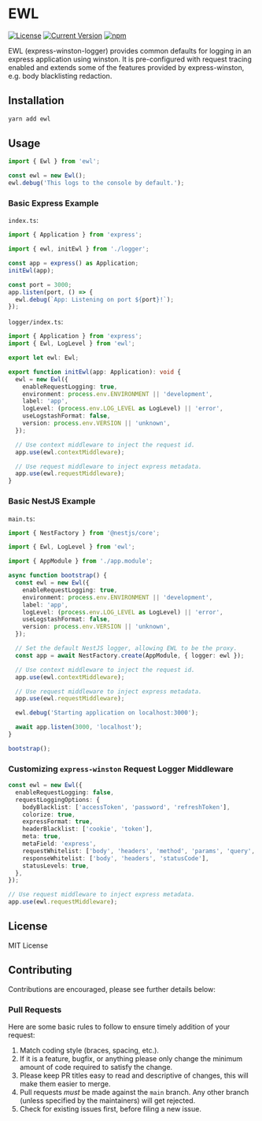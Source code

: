 # EWL

[![License][license-image]][license-url]
[![Current Version](https://img.shields.io/npm/v/ewl.svg)](https://www.npmjs.com/package/ewl)
[![npm](https://img.shields.io/npm/dw/ewl.svg)](https://www.npmjs.com/package/ewl)

[license-url]: https://opensource.org/licenses/MIT
[license-image]: https://img.shields.io/npm/l/make-coverage-badge.svg

EWL (express-winston-logger) provides common defaults for logging in an express application using
winston. It is pre-configured with request tracing enabled and extends some of the features provided
by express-winston, e.g. body blacklisting redaction.

## Installation

```sh
yarn add ewl
```

## Usage

```typescript
import { Ewl } from 'ewl';

const ewl = new Ewl();
ewl.debug('This logs to the console by default.');
```

### Basic Express Example

`index.ts`:

```typescript
import { Application } from 'express';

import { ewl, initEwl } from './logger';

const app = express() as Application;
initEwl(app);

const port = 3000;
app.listen(port, () => {
  ewl.debug(`App: Listening on port ${port}!`);
});
```

`logger/index.ts`:

```typescript
import { Application } from 'express';
import { Ewl, LogLevel } from 'ewl';

export let ewl: Ewl;

export function initEwl(app: Application): void {
  ewl = new Ewl({
    enableRequestLogging: true,
    environment: process.env.ENVIRONMENT || 'development',
    label: 'app',
    logLevel: (process.env.LOG_LEVEL as LogLevel) || 'error',
    useLogstashFormat: false,
    version: process.env.VERSION || 'unknown',
  });

  // Use context middleware to inject the request id.
  app.use(ewl.contextMiddleware);

  // Use request middleware to inject express metadata.
  app.use(ewl.requestMiddleware);
}
```

### Basic NestJS Example

`main.ts`:

```typescript
import { NestFactory } from '@nestjs/core';

import { Ewl, LogLevel } from 'ewl';

import { AppModule } from './app.module';

async function bootstrap() {
  const ewl = new Ewl({
    enableRequestLogging: true,
    environment: process.env.ENVIRONMENT || 'development',
    label: 'app',
    logLevel: (process.env.LOG_LEVEL as LogLevel) || 'error',
    useLogstashFormat: false,
    version: process.env.VERSION || 'unknown',
  });

  // Set the default NestJS logger, allowing EWL to be the proxy.
  const app = await NestFactory.create(AppModule, { logger: ewl });

  // Use context middleware to inject the request id.
  app.use(ewl.contextMiddleware);

  // Use request middleware to inject express metadata.
  app.use(ewl.requestMiddleware);

  ewl.debug('Starting application on localhost:3000');

  await app.listen(3000, 'localhost');
}

bootstrap();
```

### Customizing `express-winston` Request Logger Middleware

```typescript
const ewl = new Ewl({
  enableRequestLogging: false,
  requestLoggingOptions: {
    bodyBlacklist: ['accessToken', 'password', 'refreshToken'],
    colorize: true,
    expressFormat: true,
    headerBlacklist: ['cookie', 'token'],
    meta: true,
    metaField: 'express',
    requestWhitelist: ['body', 'headers', 'method', 'params', 'query', 'url'],
    responseWhitelist: ['body', 'headers', 'statusCode'],
    statusLevels: true,
  },
});

// Use request middleware to inject express metadata.
app.use(ewl.requestMiddleware);
```

## License

MIT License

## Contributing

Contributions are encouraged, please see further details below:

### Pull Requests

Here are some basic rules to follow to ensure timely addition of your request:

1. Match coding style (braces, spacing, etc.).
2. If it is a feature, bugfix, or anything please only change the minimum amount of code required to
   satisfy the change.
3. Please keep PR titles easy to read and descriptive of changes, this will make them easier to
   merge.
4. Pull requests _must_ be made against the `main` branch. Any other branch (unless specified by the
   maintainers) will get rejected.
5. Check for existing issues first, before filing a new issue.
